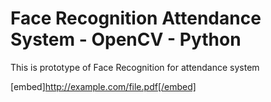 # Face Recognition Attendance System - OpenCV - Python
 This is prototype of Face Recognition for attendance system

[embed]http://example.com/file.pdf[/embed]
